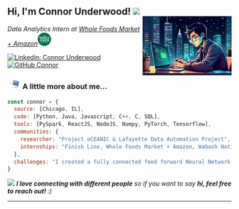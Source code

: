 <h2> Hi, I'm Connor Underwood! <img src="https://media.giphy.com/media/mGcNjsfWAjY5AEZNw6/giphy.gif" width="50"></h2>
<img align='right' src="./images/connor_study.jpg" width="200" style="position:relative; top:-20px;">
<p><em>Data Analytics Intern at <a href="https://www.wholefoodsmarket.com/">Whole Foods Market + Amazon</a><img src="./images/wholefoods.png" width="30"></br>


</em></p>

[![Linkedin: Connor Underwood](https://img.shields.io/badge/-connorunderwood-blue?style=flat-square&logo=Linkedin&logoColor=white&link=https://www.linkedin.com/in/connorunderwood2004/)](https://www.linkedin.com/in/connorunderwood2004)
[![GitHub Connor](https://img.shields.io/github/followers/Connor-Underwood?label=follow&style=social)](https://github.com/Connor-Underwood)


### <img src="./gifs/laptopscroll.gif" width="30"> A little more about me...  
```javascript
const connor = {
  source: [Chicago, IL],
  code: [Python, Java, Javascript, C++, C, SQL],
  tools: [PySpark, ReactJS, NodeJS, Numpy, PyTorch, Tensorflow],
  communities: {
    researcher: "Project oCEANIC & Lafayette Data Automation Project",
    internships: "Finish Line, Whole Foods Market + Amazon, Wabash National"
  },
  challenges: "I created a fully connected feed forward Neural Network built from scatch to recognize hand-written digits!"
}
```

<img src="https://media.giphy.com/media/LnQjpWaON8nhr21vNW/giphy.gif" width="60"> <em><b>I love connecting with different people</b> so if you want to say <b>hi, feel free to reach out!</b> :)</em>

---
